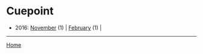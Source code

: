 # Cuepoint

  * 2016: 
      [November](./cuepoint-2016-11.md) (1) | 
      [February](./cuepoint-2016-02.md) (1) | 

----

[Home](../)
